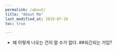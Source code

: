 ```yaml
---
permalink: /about/
title: "About Me"
last_modified_at: 2019-07-19
toc: true

---
```


- 왜 이렇게 나오는 건지 알 수가 없다.
##되긴되는 거임?
